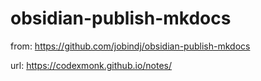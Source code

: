 # obsidian-publish-mkdocs

from: https://github.com/jobindj/obsidian-publish-mkdocs

url: https://codexmonk.github.io/notes/

